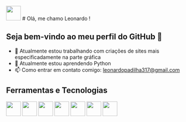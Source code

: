 
<img src="https://cdn.jsdelivr.net/gh/devicons/devicon/icons/devicon/devicon-original.svg" width="40" height="40" /> # Olá, me chamo Leonardo ! 
## Seja bem-vindo ao meu perfil do GitHub 👋

- 🔭 Atualmente estou trabalhando com criações de sites mais especificadamente na parte gráfica
- 🌱 Atualmente estou aprendendo Python
- 📫 Como entrar em contato comigo: leonardopadilha317@gmail.com

## Ferramentas e Tecnologias

<img src="https://cdn.jsdelivr.net/gh/devicons/devicon/icons/javascript/javascript-original.svg" width="40" height="40"/> <img src="https://cdn.jsdelivr.net/gh/devicons/devicon/icons/css3/css3-original-wordmark.svg" width="40" height="40"/>              <img src="https://cdn.jsdelivr.net/gh/devicons/devicon/icons/html5/html5-original-wordmark.svg" width="40" height="40"/> <img src="https://cdn.jsdelivr.net/gh/devicons/devicon/icons/googlecloud/googlecloud-original.svg" width="40" height="40"/> <img src="https://cdn.jsdelivr.net/gh/devicons/devicon/icons/arduino/arduino-plain.svg" width="40" height="40" /> <img src="https://cdn.jsdelivr.net/gh/devicons/devicon/icons/discordjs/discordjs-original.svg" width="40" height="40"/> <img src="https://cdn.jsdelivr.net/gh/devicons/devicon/icons/aftereffects/aftereffects-original.svg" width="40" height="40" />
          
          
          
          


          
